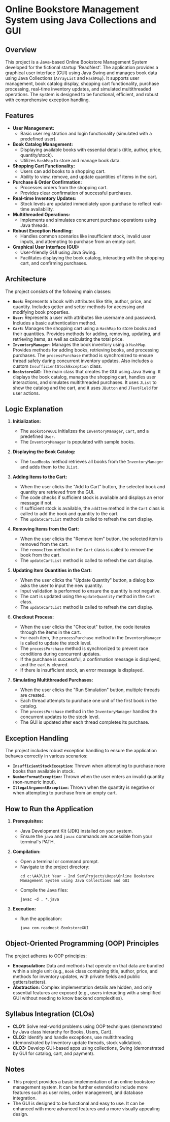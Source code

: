# Online Bookstore Management System using Java Collections and GUI

## Overview

This project is a Java-based Online Bookstore Management System developed for the fictional startup 'ReadNest'. The application provides a graphical user interface (GUI) using Java Swing and manages book data using Java Collections (`ArrayList` and `HashMap`). It supports user management, book catalog display, shopping cart functionality, purchase processing, real-time inventory updates, and simulated multithreaded operations. The system is designed to be functional, efficient, and robust with comprehensive exception handling.

## Features

*   **User Management:**
    *   Basic user registration and login functionality (simulated with a predefined user).
*   **Book Catalog Management:**
    *   Displaying available books with essential details (title, author, price, quantity/stock).
    *   Utilizes `HashMap` to store and manage book data.
*   **Shopping Cart Functionality:**
    *   Users can add books to a shopping cart.
    *   Ability to view, remove, and update quantities of items in the cart.
*   **Purchase & Order Confirmation:**
    *   Processes orders from the shopping cart.
    *   Provides clear confirmation of successful purchases.
*   **Real-time Inventory Updates:**
    *   Stock levels are updated immediately upon purchase to reflect real-time availability.
*   **Multithreaded Operations:**
    *   Implements and simulates concurrent purchase operations using Java threads.
*   **Robust Exception Handling:**
    *   Handles common scenarios like insufficient stock, invalid user inputs, and attempting to purchase from an empty cart.
*   **Graphical User Interface (GUI):**
    *   User-friendly GUI using Java Swing.
    *   Facilitates displaying the book catalog, interacting with the shopping cart, and confirming purchases.

## Architecture

The project consists of the following main classes:

*   **`Book`:** Represents a book with attributes like title, author, price, and quantity. Includes getter and setter methods for accessing and modifying book properties.
*   **`User`:** Represents a user with attributes like username and password. Includes a basic authentication method.
*   **`Cart`:** Manages the shopping cart using a `HashMap` to store books and their quantities. Provides methods for adding, removing, updating, and retrieving items, as well as calculating the total price.
*   **`InventoryManager`:** Manages the book inventory using a `HashMap`. Provides methods for adding books, retrieving books, and processing purchases. The `processPurchase` method is synchronized to ensure thread safety during concurrent inventory updates. Also includes a custom `InsufficientStockException` class.
*   **`BookstoreGUI`:** The main class that creates the GUI using Java Swing. It displays the book catalog, manages the shopping cart, handles user interactions, and simulates multithreaded purchases. It uses `JList` to show the catalog and the cart, and it uses `JButton` and `JTextField` for user actions.

## Logic Explanation

1.  **Initialization:**
    *   The `BookstoreGUI` initializes the `InventoryManager`, `Cart`, and a predefined `User`.
    *   The `InventoryManager` is populated with sample books.

2.  **Displaying the Book Catalog:**
    *   The `loadBooks` method retrieves all books from the `InventoryManager` and adds them to the `JList`.

3.  **Adding Items to the Cart:**
    *   When the user clicks the "Add to Cart" button, the selected book and quantity are retrieved from the GUI.
    *   The code checks if sufficient stock is available and displays an error message if not.
    *   If sufficient stock is available, the `addItem` method in the `Cart` class is called to add the book and quantity to the cart.
    *   The `updateCartList` method is called to refresh the cart display.

4.  **Removing Items from the Cart:**
    *   When the user clicks the "Remove Item" button, the selected item is removed from the cart.
    *   The `removeItem` method in the `Cart` class is called to remove the book from the cart.
    *   The `updateCartList` method is called to refresh the cart display.

5.  **Updating Item Quantities in the Cart:**
     * When the user clicks the "Update Quantity" button, a dialog box asks the user to input the new quantity.
     * Input validation is performed to ensure the quantity is not negative.
     * The cart is updated using the `updateQuantity` method in the `Cart` class.
     * The `updateCartList` method is called to refresh the cart display.

6.  **Checkout Process:**
    *   When the user clicks the "Checkout" button, the code iterates through the items in the cart.
    *   For each item, the `processPurchase` method in the `InventoryManager` is called to update the stock level.
    *   The `processPurchase` method is synchronized to prevent race conditions during concurrent updates.
    *   If the purchase is successful, a confirmation message is displayed, and the cart is cleared.
    *   If there is insufficient stock, an error message is displayed.

7.  **Simulating Multithreaded Purchases:**
    *   When the user clicks the "Run Simulation" button, multiple threads are created.
    *   Each thread attempts to purchase one unit of the first book in the catalog.
    *   The `processPurchase` method in the `InventoryManager` handles the concurrent updates to the stock level.
    *   The GUI is updated after each thread completes its purchase.

## Exception Handling

The project includes robust exception handling to ensure the application behaves correctly in various scenarios:

*   **`InsufficientStockException`:** Thrown when attempting to purchase more books than available in stock.
*   **`NumberFormatException`:** Thrown when the user enters an invalid quantity (non-numeric input).
*   **`IllegalArgumentException`:** Thrown when the quantity is negative or when attempting to purchase from an empty cart.

## How to Run the Application

1.  **Prerequisites:**
    *   Java Development Kit (JDK) installed on your system.
    *   Ensure the `java` and `javac` commands are accessible from your terminal's PATH.

2.  **Compilation:**
    *   Open a terminal or command prompt.
    *   Navigate to the project directory:
        ```shell
        cd c:\AAJ\1st Year - 2nd Sem\Projects\Oops\Online Bookstore Management System using Java Collections and GUI
        ```
    *   Compile the Java files:
        ```shell
        javac -d . *.java
        ```

3.  **Execution:**
    *   Run the application:
        ```shell
        java com.readnest.BookstoreGUI
        ```

## Object-Oriented Programming (OOP) Principles

The project adheres to OOP principles:

*   **Encapsulation:** Data and methods that operate on that data are bundled within a single unit (e.g., `Book` class containing title, author, price, and methods for inventory updates, with private fields and public getters/setters).
*   **Abstraction:** Complex implementation details are hidden, and only essential features are exposed (e.g., users interacting with a simplified GUI without needing to know backend complexities).

## Syllabus Integration (CLOs)

*   **CLO1:** Solve real-world problems using OOP techniques (demonstrated by Java class hierarchy for Books, Users, Cart).
*   **CLO2:** Identify and handle exceptions, use multithreading (demonstrated by Inventory update threads, stock validation).
*   **CLO3:** Develop GUI-based apps using collections, Swing (demonstrated by GUI for catalog, cart, and payment).

## Notes

*   This project provides a basic implementation of an online bookstore management system. It can be further extended to include more features such as user roles, order management, and database integration.
*   The GUI is designed to be functional and easy to use. It can be enhanced with more advanced features and a more visually appealing design.
